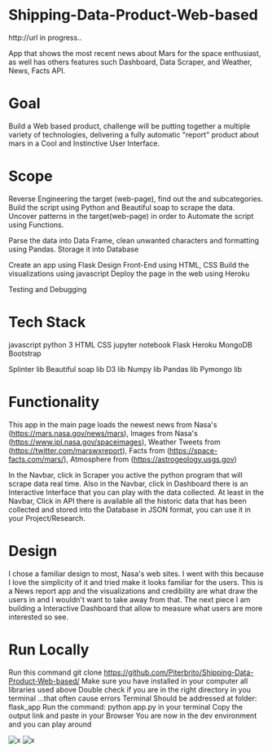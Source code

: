 # Shipping-Data-Product-Web-based

http://url in progress..

App that shows the most recent news about Mars for the space enthusiast, as well has others features such Dashboard, Data Scraper, and Weather, News, Facts API. 

# Goal

Build a Web based product, challenge will be putting together a multiple variety of technologies, delivering a fully automatic "report" product about mars in a Cool and Instinctive User Interface.    


# Scope 
  
  Reverse Engineering the target (web-page), find out the <tags> and subcategories.
  Build the script using Python and Beautiful soap to scrape the data.
  Uncover patterns in the target(web-page) in order to Automate the script using Functions.
  
  Parse the data into Data Frame, clean unwanted characters and formatting using Pandas.
  Storage it into Database
  
  Create an app using Flask 
  Design Front-End using HTML, CSS 
  Build the visualizations using javascript
  Deploy the page in the web using Heroku
  
  Testing and Debugging

# Tech Stack
  
  javascript
  python 3
  HTML
  CSS
  jupyter notebook
  Flask
  Heroku
  MongoDB
  Bootstrap 

  Splinter lib
  Beautiful soap lib
  D3 lib
  Numpy lib
  Pandas lib
  Pymongo lib


# Functionality

This app in the main page loads the newest news  from Nasa's (https://mars.nasa.gov/news/mars), 
Images from Nasa's (https://www.jpl.nasa.gov/spaceimages), 
Weather Tweets from (https://twitter.com/marswxreport),
Facts from (https://space-facts.com/mars/),
Atmosphere from (https://astrogeology.usgs.gov)

  In the Navbar, click in Scraper you active the python program that will scrape data real time.
  Also in the Navbar, click in Dashboard there is an Interactive Interface that you can play with the data collected.
  At least in the Navbar, Click in API there is available all the historic data that has been collected and stored into the Database in JSON format, you can use it in your Project/Research.


# Design

I chose a familiar design to most, Nasa's web sites. I went with this because I love the simplicity of it and tried make it looks familiar for the users. This is a News report app and the visualizations and credibility are what draw the users in and I wouldn't want to take away from that. The next piece I am building a Interactive Dashboard that allow to measure what users are more interested so see.

# Run Locally
Run this command git clone https://github.com/Piterbrito/Shipping-Data-Product-Web-based/
Make sure you have installed in your computer all libraries used above 
Double check if you are in the right directory in you terminal ...that often cause errors
Terminal Should be addressed at folder: flask_app
Run the command: python app.py in your terminal
Copy the output link and paste in your Browser
You are now in the dev environment and you can play around



![x]('flask_app/static/img/home.png')
![x]('home.png')
